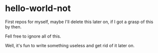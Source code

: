# hello-world-not
First repos for myself, maybe I'll delete this later on, if I got a grasp of this by then.

Fell free to ignore all of this.

Well, it's fun to write something useless and get rid of it later on.

